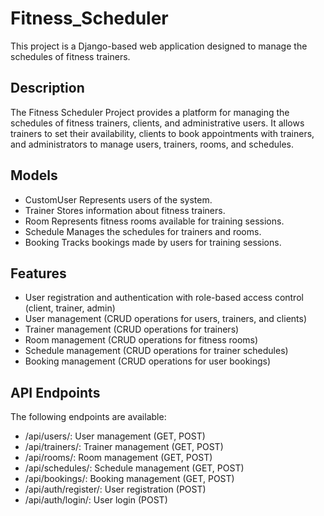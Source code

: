 # Fitness_Scheduler

This project is a Django-based web application designed to manage the schedules of fitness trainers.

## Description

The Fitness Scheduler Project provides a platform for managing the schedules of fitness trainers, clients, and administrative users. It allows trainers to set their availability, clients to book appointments with trainers, and administrators to manage users, trainers, rooms, and schedules.

## Models

- CustomUser
Represents users of the system.
- Trainer
Stores information about fitness trainers.
- Room
Represents fitness rooms available for training sessions.
- Schedule
Manages the schedules for trainers and rooms.
- Booking
Tracks bookings made by users for training sessions.

## Features

- User registration and authentication with role-based access control (client, trainer, admin)
- User management (CRUD operations for users, trainers, and clients)
- Trainer management (CRUD operations for trainers)
- Room management (CRUD operations for fitness rooms)
- Schedule management (CRUD operations for trainer schedules)
- Booking management (CRUD operations for user bookings)
  
## API Endpoints

The following endpoints are available:

- /api/users/: User management (GET, POST)
- /api/trainers/: Trainer management (GET, POST)
- /api/rooms/: Room management (GET, POST)
- /api/schedules/: Schedule management (GET, POST)
- /api/bookings/: Booking management (GET, POST)
- /api/auth/register/: User registration (POST)
- /api/auth/login/: User login (POST)
